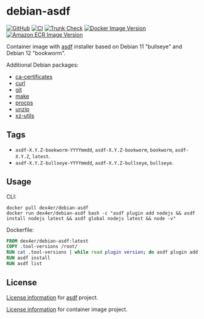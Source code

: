 # debian-asdf

[![GitHub](https://img.shields.io/github/last-commit/dex4er/docker-debian-asdf/main?logo=github&label=GitHub)](https://github.com/dex4er/docker-debian-asdf)
[![CI](https://github.com/dex4er/docker-debian-asdf/actions/workflows/ci.yaml/badge.svg)](https://github.com/dex4er/docker-debian-asdf/actions/workflows/ci.yaml)
[![Trunk Check](https://github.com/dex4er/docker-debian-asdf/actions/workflows/trunk.yaml/badge.svg)](https://github.com/dex4er/docker-debian-asdf/actions/workflows/trunk.yaml)
[![Docker Image Version](https://img.shields.io/docker/v/dex4er/debian-asdf/latest?label=docker&logo=docker)](https://hub.docker.com/r/dex4er/debian-asdf)
[![Amazon ECR Image Version](https://img.shields.io/docker/v/dex4er/debian-asdf?label=Amazon%20ECR&logo=Amazon+AWS)](https://gallery.ecr.aws/dex4er/debian-asdf)

Container image with [asdf](https://asdf-vm.com/) installer based on Debian
11 "bullseye" and Debian 12 "bookworm".

Additional Debian packages:

- [ca-certificates](https://packages.debian.org/bullseye/ca-certificates)
- [curl](https://packages.debian.org/bullseye/curl)
- [git](https://packages.debian.org/bullseye/git)
- [make](https://packages.debian.org/bullseye/make)
- [procps](https://packages.debian.org/bullseye/procps)
- [unzip](https://packages.debian.org/bullseye/unzip)
- [xz-utils](https://packages.debian.org/bullseye/xz-utils)

## Tags

- `asdf-X.Y.Z-bookworm-YYYYmmdd`, `asdf-X.Y.Z-bookworm`, `bookworm`, `asdf-X.Y.Z`, `latest`.
- `asdf-X.Y.Z-bullseye-YYYYmmdd`, `asdf-X.Y.Z-bullseye`, `bullseye`.

## Usage

CLI:

```shell
docker pull dex4er/debian-asdf
docker run dex4er/debian-asdf bash -c "asdf plugin add nodejs && asdf install nodejs latest && asdf global nodejs latest && node -v"
```

Dockerfile:

```Dockerfile
FROM dex4er/debian-asdf:latest
COPY .tool-versions /root/
RUN cat .tool-versions | while read plugin version; do asdf plugin add $plugin; done
RUN asdf install
RUN asdf list
```

## License

[License information](https://github.com/asdf-vm/asdf/blob/master/LICENSE) for
[asdf](https://asdf-vm.com/) project.

[License
information](https://github.com/dex4er/docker-debian-asdf/blob/main/LICENSE) for
container image project.
